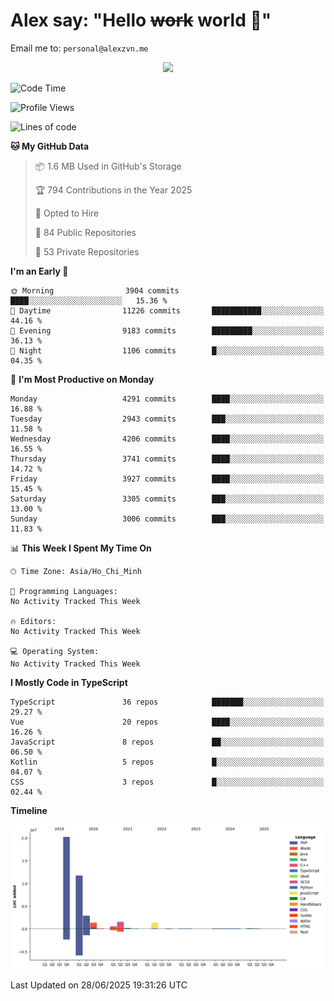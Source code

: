 # Alex say: "Hello ~~work~~ world 🐾"
Email me to: `personal@alexzvn.me`


<p align=center>
  <a href="https://skillicons.dev">
    <img src="https://skillicons.dev/icons?i=ts,js,php,nodejs,bun,vue,nuxt,react,svelte,tauri,laravel,rust,mongodb,docker,electron,redis,rabbitmq,tailwind,git,cloudflare,elysia,mysql,nginx,rollupjs,sentry,ubuntu,yarn,html,css,vite" />
  </a>
</p>

<!--START_SECTION:waka-->
![Code Time](http://img.shields.io/badge/Code%20Time-1%2C066%20hrs%2055%20mins-blue)

![Profile Views](http://img.shields.io/badge/Profile%20Views-1-blue)

![Lines of code](https://img.shields.io/badge/From%20Hello%20World%20I%27ve%20Written-40.8%20million%20lines%20of%20code-blue)

**🐱 My GitHub Data** 

> 📦 1.6 MB Used in GitHub's Storage 
 > 
> 🏆 794 Contributions in the Year 2025
 > 
> 💼 Opted to Hire
 > 
> 📜 84 Public Repositories 
 > 
> 🔑 53 Private Repositories 
 > 
**I'm an Early 🐤** 

```text
🌞 Morning                3904 commits        ████░░░░░░░░░░░░░░░░░░░░░   15.36 % 
🌆 Daytime                11226 commits       ███████████░░░░░░░░░░░░░░   44.16 % 
🌃 Evening                9183 commits        █████████░░░░░░░░░░░░░░░░   36.13 % 
🌙 Night                  1106 commits        █░░░░░░░░░░░░░░░░░░░░░░░░   04.35 % 
```
📅 **I'm Most Productive on Monday** 

```text
Monday                   4291 commits        ████░░░░░░░░░░░░░░░░░░░░░   16.88 % 
Tuesday                  2943 commits        ███░░░░░░░░░░░░░░░░░░░░░░   11.58 % 
Wednesday                4206 commits        ████░░░░░░░░░░░░░░░░░░░░░   16.55 % 
Thursday                 3741 commits        ████░░░░░░░░░░░░░░░░░░░░░   14.72 % 
Friday                   3927 commits        ████░░░░░░░░░░░░░░░░░░░░░   15.45 % 
Saturday                 3305 commits        ███░░░░░░░░░░░░░░░░░░░░░░   13.00 % 
Sunday                   3006 commits        ███░░░░░░░░░░░░░░░░░░░░░░   11.83 % 
```


📊 **This Week I Spent My Time On** 

```text
🕑︎ Time Zone: Asia/Ho_Chi_Minh

💬 Programming Languages: 
No Activity Tracked This Week

🔥 Editors: 
No Activity Tracked This Week

💻 Operating System: 
No Activity Tracked This Week
```

**I Mostly Code in TypeScript** 

```text
TypeScript               36 repos            ███████░░░░░░░░░░░░░░░░░░   29.27 % 
Vue                      20 repos            ████░░░░░░░░░░░░░░░░░░░░░   16.26 % 
JavaScript               8 repos             ██░░░░░░░░░░░░░░░░░░░░░░░   06.50 % 
Kotlin                   5 repos             █░░░░░░░░░░░░░░░░░░░░░░░░   04.07 % 
CSS                      3 repos             █░░░░░░░░░░░░░░░░░░░░░░░░   02.44 % 
```



**Timeline**

![Lines of Code chart](https://raw.githubusercontent.com/alexzvn/alexzvn/main/assets/bar_graph.png)


 Last Updated on 28/06/2025 19:31:26 UTC
<!--END_SECTION:waka-->
